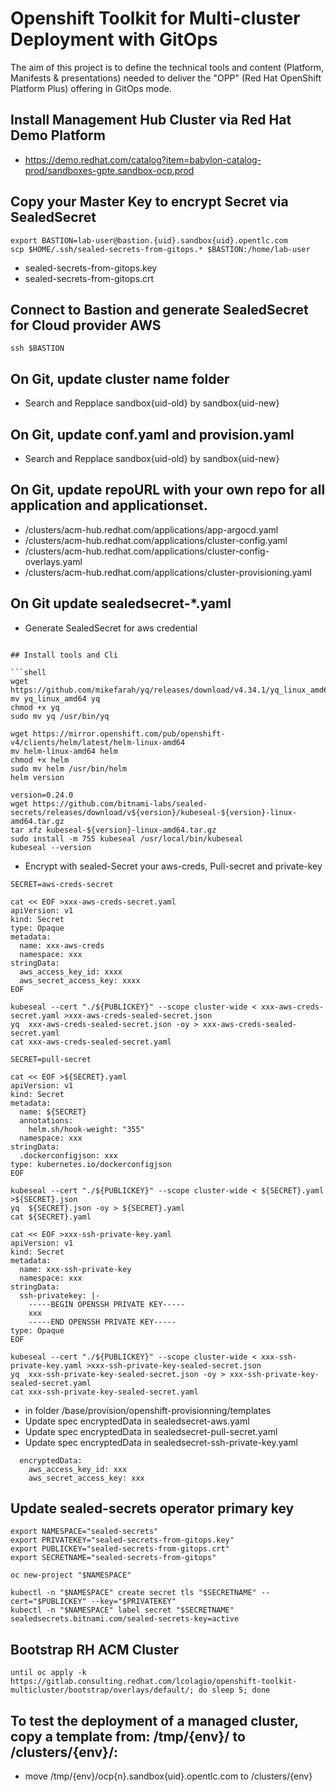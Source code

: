 # Openshift Toolkit for Multi-cluster Deployment with GitOps

The aim of this project is to define the technical tools and content (Platform, Manifests & presentations) needed to deliver the "OPP" (Red Hat OpenShift Platform Plus) offering in GitOps mode.

## Install Management Hub Cluster via Red Hat Demo Platform
* https://demo.redhat.com/catalog?item=babylon-catalog-prod/sandboxes-gpte.sandbox-ocp.prod

## Copy your Master Key to encrypt Secret via SealedSecret

```shell
export BASTION=lab-user@bastion.{uid}.sandbox{uid}.opentlc.com
scp $HOME/.ssh/sealed-secrets-from-gitops.* $BASTION:/home/lab-user
```
* sealed-secrets-from-gitops.key
* sealed-secrets-from-gitops.crt


## Connect to Bastion and generate SealedSecret for Cloud provider AWS

```shell
ssh $BASTION
```

## On Git, update cluster name folder
* Search and Repplace sandbox{uid-old} by sandbox{uid-new}

## On Git, update conf.yaml and provision.yaml
* Search and Repplace sandbox{uid-old} by sandbox{uid-new}

## On Git, update repoURL with your own repo for all application and applicationset.
* /clusters/acm-hub.redhat.com/applications/app-argocd.yaml
* /clusters/acm-hub.redhat.com/applications/cluster-config.yaml
* /clusters/acm-hub.redhat.com/applications/cluster-config-overlays.yaml
* /clusters/acm-hub.redhat.com/applications/cluster-provisioning.yaml

## On Git update sealedsecret-*.yaml
* Generate SealedSecret for aws credential

```shell

## Install tools and Cli

```shell
wget https://github.com/mikefarah/yq/releases/download/v4.34.1/yq_linux_amd64
mv yq_linux_amd64 yq
chmod +x yq
sudo mv yq /usr/bin/yq

wget https://mirror.openshift.com/pub/openshift-v4/clients/helm/latest/helm-linux-amd64
mv helm-linux-amd64 helm
chmod +x helm
sudo mv helm /usr/bin/helm
helm version

version=0.24.0
wget https://github.com/bitnami-labs/sealed-secrets/releases/download/v${version}/kubeseal-${version}-linux-amd64.tar.gz
tar xfz kubeseal-${version}-linux-amd64.tar.gz
sudo install -m 755 kubeseal /usr/local/bin/kubeseal
kubeseal --version
```

* Encrypt with sealed-Secret your aws-creds, Pull-secret and private-key

```shell
SECRET=aws-creds-secret

cat << EOF >xxx-aws-creds-secret.yaml
apiVersion: v1
kind: Secret
type: Opaque
metadata:
  name: xxx-aws-creds
  namespace: xxx
stringData:
  aws_access_key_id: xxxx
  aws_secret_access_key: xxxx
EOF

kubeseal --cert "./${PUBLICKEY}" --scope cluster-wide < xxx-aws-creds-secret.yaml >xxx-aws-creds-sealed-secret.json
yq  xxx-aws-creds-sealed-secret.json -oy > xxx-aws-creds-sealed-secret.yaml
cat xxx-aws-creds-sealed-secret.yaml

SECRET=pull-secret

cat << EOF >${SECRET}.yaml
apiVersion: v1
kind: Secret
metadata:
  name: ${SECRET}
  annotations:
    helm.sh/hook-weight: "355"
  namespace: xxx
stringData:
  .dockerconfigjson: xxx
type: kubernetes.io/dockerconfigjson
EOF

kubeseal --cert "./${PUBLICKEY}" --scope cluster-wide < ${SECRET}.yaml >${SECRET}.json
yq  ${SECRET}.json -oy > ${SECRET}.yaml
cat ${SECRET}.yaml

cat << EOF >xxx-ssh-private-key.yaml
apiVersion: v1
kind: Secret
metadata:
  name: xxx-ssh-private-key
  namespace: xxx
stringData:
  ssh-privatekey: |-
    -----BEGIN OPENSSH PRIVATE KEY-----
    xxx
    -----END OPENSSH PRIVATE KEY-----
type: Opaque
EOF

kubeseal --cert "./${PUBLICKEY}" --scope cluster-wide < xxx-ssh-private-key.yaml >xxx-ssh-private-key-sealed-secret.json
yq  xxx-ssh-private-key-sealed-secret.json -oy > xxx-ssh-private-key-sealed-secret.yaml
cat xxx-ssh-private-key-sealed-secret.yaml
```

* in folder /base/provision/openshift-provisionning/templates
 * Update spec encryptedData in sealedsecret-aws.yaml
 * Update spec encryptedData in sealedsecret-pull-secret.yaml
 * Update spec encryptedData in sealedsecret-ssh-private-key.yaml

```shell
  encryptedData:
    aws_access_key_id: xxx
    aws_secret_access_key: xxx
```

## Update sealed-secrets operator primary key

```shell
export NAMESPACE="sealed-secrets"
export PRIVATEKEY="sealed-secrets-from-gitops.key"
export PUBLICKEY="sealed-secrets-from-gitops.crt"
export SECRETNAME="sealed-secrets-from-gitops"

oc new-project "$NAMESPACE"

kubectl -n "$NAMESPACE" create secret tls "$SECRETNAME" --cert="$PUBLICKEY" --key="$PRIVATEKEY"
kubectl -n "$NAMESPACE" label secret "$SECRETNAME" sealedsecrets.bitnami.com/sealed-secrets-key=active
```

## Bootstrap RH ACM Cluster

```shell
until oc apply -k https://gitlab.consulting.redhat.com/lcolagio/openshift-toolkit-multicluster/bootstrap/overlays/default/; do sleep 5; done
```

## To test the deployment of a managed cluster, copy a template from: /tmp/{env}/ to /clusters/{env}/:
* move /tmp/{env}/ocp{n}.sandbox{uid}.opentlc.com to /clusters/{env}
